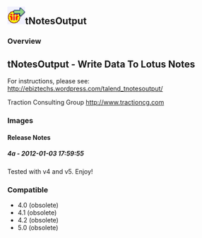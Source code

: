 ## <img src='./logo.jpg' width='40' height='40'>tNotesOutput

### Overview
tNotesOutput - Write Data To Lotus Notes
 -----------------------------------------------------
 
For instructions, please see:
 http://ebiztechs.wordpress.com/talend_tnotesoutput/
 
Traction Consulting Group
 http://www.tractioncg.com
### Images




#### Release Notes

##### 4a - 2012-01-03 17:59:55
Tested with v4 and v5.  Enjoy!
### Compatible
 -  4.0 (obsolete)
 -   4.1 (obsolete)
 -   4.2 (obsolete)
 -   5.0 (obsolete)